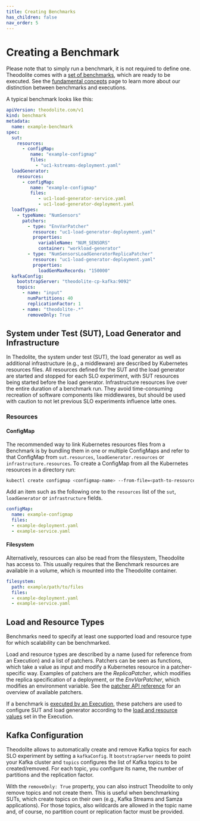 ```yaml
---
title: Creating Benchmarks
has_children: false
nav_order: 5
---
```


# Creating a Benchmark

Please note that to simply run a benchmark, it is not required to define one. Theodolite comes with a [set of benchmarks](theodolite-benchmarks), which are ready to be executed. See the [fundamental concepts](benchmarks-and-executions) page to learn more about our distinction between benchmarks and executions.

A typical benchmark looks like this:

```yaml
apiVersion: theodolite.com/v1
kind: benchmark
metadata:
  name: example-benchmark
spec:
  sut:
    resources:
      - configMap:
         name: "example-configmap"
         files:
           - "uc1-kstreams-deployment.yaml"
  loadGenerator:
    resources:
      - configMap:
         name: "example-configmap"
         files:
            - uc1-load-generator-service.yaml
            - uc1-load-generator-deployment.yaml
  loadTypes:
    - typeName: "NumSensors"
      patchers:
        - type: "EnvVarPatcher"
          resource: "uc1-load-generator-deployment.yaml"
          properties:
            variableName: "NUM_SENSORS"
            container: "workload-generator"
        - type: "NumSensorsLoadGeneratorReplicaPatcher"
          resource: "uc1-load-generator-deployment.yaml"
          properties:
            loadGenMaxRecords: "150000"
  kafkaConfig:
    bootstrapServer: "theodolite-cp-kafka:9092"
    topics:
      - name: "input"
        numPartitions: 40
        replicationFactor: 1
      - name: "theodolite-.*"
        removeOnly: True

```

## System under Test (SUT), Load Generator and Infrastructure

In Thedolite, the system under test (SUT), the load generator as well as additional infrastructure (e.g., a middleware) are described by Kubernetes resources files.
All resources defined for the SUT and the load generator are started and stopped for each SLO experiment, with SUT resources being started before the load generator.
Infrastructure resources live over the entire duration of a benchmark run. They avoid time-consuming recreation of software components like middlewares, but should be used with caution to not let previous SLO experiments influence latte ones.

### Resources

#### ConfigMap

The recommended way to link Kubernetes resources files from a Benchmark is by bundling them in one or multiple ConfigMaps and refer to that ConfigMap from `sut.resources`, `loadGenerator.resources` or `infrastructure.resources`.
To create a ConfigMap from all the Kubernetes resources in a directory run:

```sh
kubectl create configmap <configmap-name> --from-file=<path-to-resource-dir>
```

Add an item such as the following one to the `resources` list of the `sut`, `loadGenerator` or `infrastructure` fields.

```yaml
configMap:
  name: example-configmap
  files:
  - example-deployment.yaml
  - example-service.yaml
```

#### Filesystem

Alternatively, resources can also be read from the filesystem, Theodolite has access to. This usually requires that the Benchmark resources are available in a volume, which is mounted into the Theodolite container.

```yaml
filesystem:
  path: example/path/to/files
  files:
  - example-deployment.yaml
  - example-service.yaml
```

<!-- ### Before and after actions -->




<!--
A Benchmark refers to other Kubernetes resources (e.g., Deployments, Services, ConfigMaps), which describe the system under test, the load generator and infrastructure components such as a middleware used in the benchmark. To manage those resources, Theodolite needs to have access to them. This is done by bundling resources in ConfigMaps.

Suppose the resources needed by your benchmark are defined as YAML files, located in the `resources` directory. You can put them into the ConfigMap `benchmark-resources-custom` by running:
-->


## Load and Resource Types

Benchmarks need to specify at least one supported load and resource type for which scalability can be benchmarked.

Load and resource types are described by a name (used for reference from an Execution) and a list of patchers.
Patchers can be seen as functions, which take a value as input and modify a Kubernetes resource in a patcher-specific way. Examples of patchers are the *ReplicaPatcher*, which modifies the replica specification of a deployment, or the *EnvVarPatcher*, which modifies an environment variable.
See the [patcher API reference](api-reference/patchers) for an overview of available patchers.

If a benchmark is [executed by an Execution](running-benchmarks), these patchers are used to configure SUT and load generator according to the [load and resource values](creating-an-execution) set in the Execution.

## Kafka Configuration

Theodolite allows to automatically create and remove Kafka topics for each SLO experiment by setting a `kafkaConfig`.
It `bootstrapServer` needs to point your Kafka cluster and `topics` configures the list of Kafka topics to be created/removed.
For each topic, you configure its name, the number of partitions and the replication factor.

With the `removeOnly: True` property, you can also instruct Theodolite to only remove topics and not create them.
This is useful when benchmarking SUTs, which create topics on their own (e.g., Kafka Streams and Samza applications).
For those topics, also wildcards are allowed in the topic name and, of course, no partition count or replication factor must be provided.


<!-- Further information: API Reference -->
<!-- Further information: How to deploy -->
